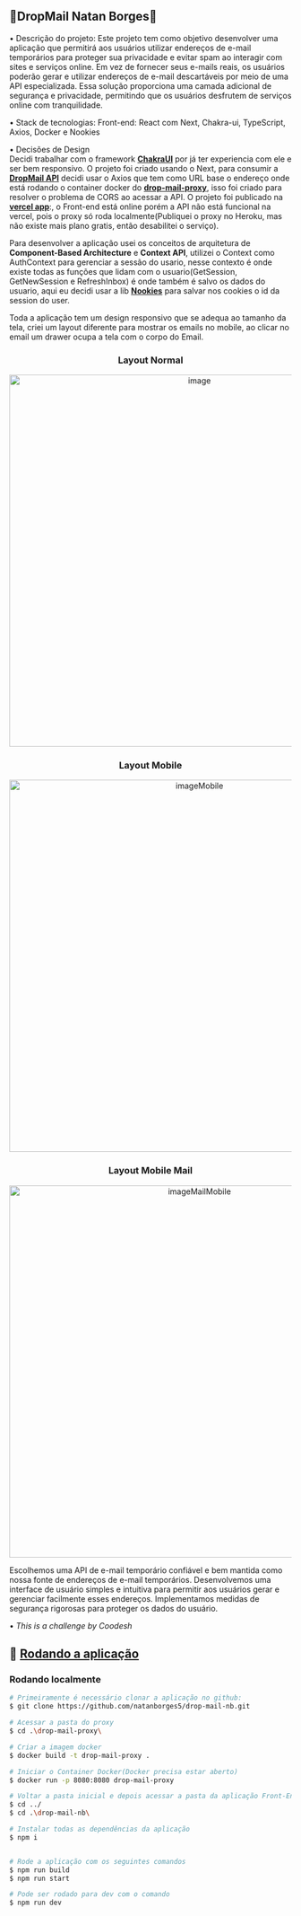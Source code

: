 ## 🧙DropMail Natan Borges🧙

• Descrição do projeto: Este projeto tem como objetivo desenvolver uma aplicação que permitirá aos usuários utilizar endereços de e-mail temporários para proteger sua privacidade e evitar spam ao interagir
com sites e serviços online. Em vez de fornecer seus e-mails reais, os usuários poderão gerar e utilizar endereços de e-mail descartáveis por meio de uma API especializada. Essa solução proporciona uma camada
adicional de segurança e privacidade, permitindo que os usuários desfrutem de serviços online com tranquilidade.

• Stack de tecnologias:
Front-end: React com Next, Chakra-ui, TypeScript, Axios, Docker e Nookies

• Decisões de Design  
  Decidi trabalhar com o framework [**ChakraUI**](https://chakra-ui.com/) por já ter experiencia com ele e ser bem responsivo.
  O projeto foi criado usando o Next, para consumir a [**DropMail API**](https://dropmail.me/api/) decidi usar o Axios que tem como URL base o endereço onde está rodando o container docker do 
  [**drop-mail-proxy**](https://github.com/natanborges5/drop-mail-nb/tree/master/drop-mail-proxy), isso foi criado para resolver o problema de CORS ao acessar a API. O projeto foi publicado na [**vercel app**](https://drop-mail-nb.vercel.app/):,
  o Front-end está online porém a API não está funcional na vercel, pois o proxy só roda localmente(Publiquei o proxy no Heroku, mas não existe mais plano gratis, então desabilitei o serviço).

  Para desenvolver a aplicação usei os conceitos de arquitetura de **Component-Based Architecture** e **Context API**, utilizei o Context como AuthContext para gerenciar a sessão do usario, nesse contexto é onde existe todas as funções que lidam com
  o usuario(GetSession, GetNewSession e RefreshInbox) é onde também é salvo os dados do usuario, aqui eu decidi usar a lib [**Nookies**](https://www.npmjs.com/package/nookies/) para salvar nos cookies o id da session do user.

  Toda a aplicação tem um design responsivo que se adequa ao tamanho da tela, criei um layout diferente para mostrar os emails no mobile, ao clicar no email um drawer ocupa a tela com o corpo do Email.
  
<!-- Layout Normal -->
<h3 align="center">Layout Normal</h3>
<p align="center">
  <img width="663"  alt="image" src="https://github.com/natanborges5/Images/blob/91b7fa3caab62c107874be057c083f190990fdbc/dropMailHome.png">
</p>

<!-- Layout Mobile -->
<h3 align="center">Layout Mobile</h3>
<p align="center">
  <img width="663" alt="imageMobile" src="https://github.com/natanborges5/Images/blob/91b7fa3caab62c107874be057c083f190990fdbc/homeMobile.png">
</p>

<!-- Layout Mobile Mail -->
<h3 align="center">Layout Mobile Mail</h3>
<p align="center">
  <img width="663" alt="imageMailMobile" src="https://github.com/natanborges5/Images/blob/91b7fa3caab62c107874be057c083f190990fdbc/mailMobile.png">
</p>

  
  
  Escolhemos uma API de e-mail temporário confiável e bem mantida como nossa fonte de endereços de e-mail temporários.
  Desenvolvemos uma interface de usuário simples e intuitiva para permitir aos usuários gerar e gerenciar facilmente esses endereços.
  Implementamos medidas de segurança rigorosas para proteger os dados do usuário.
  
• *This is a challenge by Coodesh*
## 🎲 [Rodando a aplicação](#rodando-o-app)

### Rodando localmente

```bash
# Primeiramente é necessário clonar a aplicação no github:
$ git clone https://github.com/natanborges5/drop-mail-nb.git

# Acessar a pasta do proxy
$ cd .\drop-mail-proxy\

# Criar a imagem docker
$ docker build -t drop-mail-proxy .

# Iniciar o Container Docker(Docker precisa estar aberto)
$ docker run -p 8080:8080 drop-mail-proxy

# Voltar a pasta inicial e depois acessar a pasta da aplicação Front-End
$ cd ../
$ cd .\drop-mail-nb\

# Instalar todas as dependências da aplicação
$ npm i


# Rode a aplicação com os seguintes comandos
$ npm run build
$ npm run start

# Pode ser rodado para dev com o comando
$ npm run dev
```
